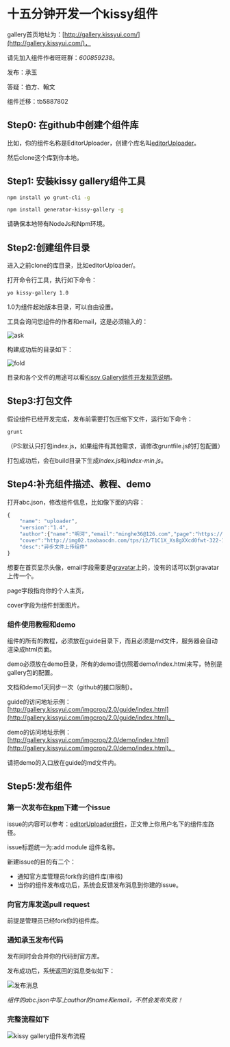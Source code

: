 # 十五分钟开发一个kissy组件

gallery首页地址为：[http://gallery.kissyui.com/](http://gallery.kissyui.com/)，

请先加入组件作者旺旺群：*600859238*。

发布：承玉

答疑：伯方、翰文

组件迁移：tb5887802

## Step0: 在github中创建个组件库

比如，你的组件名称是EditorUploader，创建个库名叫[editorUploader](https://github.com/minghe/editorUploader)。

然后clone这个库到你本地。

## Step1: 安装kissy gallery组件工具

````sh
npm install yo grunt-cli -g
````

````sh
npm install generator-kissy-gallery -g
````

请确保本地带有NodeJs和Npm环境。

## Step2:创建组件目录

进入之前clone的库目录，比如editorUploader/。

打开命令行工具，执行如下命令：

````sh
yo kissy-gallery 1.0
````

1.0为组件起始版本目录，可以自由设置。

工具会询问您组件的作者和email，这是必须输入的：

![ask](http://s2.36ria.com/201305/4922/35447_o.png)

构建成功后的目录如下：

![fold](http://s1.36ria.com/201305/4922/35448_o.png)

目录和各个文件的用途可以看[Kissy Gallery组件开发规范说明](http://gallery.kissyui.com/guide)。

## Step3:打包文件

假设组件已经开发完成，发布前需要打包压缩下文件，运行如下命令：

````sh
grunt
````

（PS:默认只打包index.js，如果组件有其他需求，请修改gruntfile.js的打包配置）

打包成功后，会在build目录下生成*index.js*和*index-min.js*。

## Step4:补充组件描述、教程、demo

打开abc.json，修改组件信息，比如像下面的内容：


```javascript
{
    "name": "uploader",
    "version":"1.4",
    "author":{"name":"明河","email":"minghe36@126.com","page":"https://github.com/minghe"},
    "cover":"http://img02.taobaocdn.com/tps/i2/T1C1X_Xs8gXXcd0fwt-322-176.png",
    "desc":"异步文件上传组件"
}
```

想要在首页显示头像，email字段需要是[gravatar](http://cn.gravatar.com/)上的，没有的话可以到gravatar上传一个。

page字段指向你的个人主页，

cover字段为组件封面图片。


### 组件使用教程和demo

组件的所有的教程，必须放在guide目录下，而且必须是md文件，服务器会自动渲染成html页面。

demo必须放在demo目录，所有的demo请仿照着demo/index.html来写，特别是gallery包的配置。

文档和demo1天同步一次（github的接口限制）。

guide的访问地址示例：[http://gallery.kissyui.com/imgcrop/2.0/guide/index.html](http://gallery.kissyui.com/imgcrop/2.0/guide/index.html)。

demo的访问地址示例：[http://gallery.kissyui.com/imgcrop/2.0/demo/index.html](http://gallery.kissyui.com/imgcrop/2.0/demo/index.html)。

请把demo的入口放在guide的md文件内。

## Step5:发布组件

### 第一次发布在[kpm](https://github.com/kissygalleryteam/kpm/issues)下建一个issue

issue的内容可以参考：[editorUploader组件](https://github.com/kissygalleryteam/kpm/issues/26)，正文带上你用户名下的组件库路径。

issue标题统一为:add module 组件名称。

新建issue的目的有二个：

* 通知官方库管理员fork你的组件库(审核)
* 当你的组件发布成功后，系统会反馈发布消息到你建的issue。


### 向官方库发送pull request

前提是管理员已经fork你的组件库。

### 通知承玉发布代码

发布同时会合并你的代码到官方库。

发布成功后，系统返回的消息类似如下：

![发布消息](http://img03.taobaocdn.com/tps/i3/T1jc9mXpNiXXbmmmfY-272-368.png)

*组件的abc.json中写上author的name和email，不然会发布失败！*

### 完整流程如下

![kissy gallery组件发布流程](http://img02.taobaocdn.com/tps/i2/T1dBKnXtNgXXaGUE2E-714-565.png)






